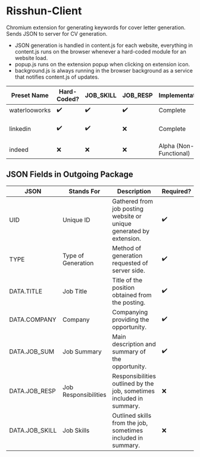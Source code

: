 # Risshun-Client
Chromium extension for generating keywords for cover letter generation. Sends JSON to server for CV generation.

- JSON generation is handled in content.js for each website, everything in content.js runs on the browser whenever a hard-coded module for an website load.
- popup.js runs on the extension popup when clicking on extension icon.
- background.js is always running in the browser background as a service that notifies content.js of updates.


| Preset Name   | Hard-Coded?        | JOB_SKILL          | JOB_RESP           | Implementation         | Note                |
| ------------- | ------------------ | ------------------ | ------------------ | ---------------------- | ------------------- |
| waterlooworks | :heavy_check_mark: | :heavy_check_mark: | :heavy_check_mark: | Complete               |                     |
| linkedin      | :heavy_check_mark: | :heavy_check_mark: | :x:                | Complete               | JOB_RESP in JOB_SUM |
| indeed        | :x:                | :x:                | :x:                | Alpha (Non-Functional) |                     |

## JSON Fields in Outgoing Package

| JSON           | Stands For           | Description                                                          | Required?          |
| -------------- | -------------------- | -------------------------------------------------------------------- | ------------------ |
| UID            | Unique ID            | Gathered from job posting website or unique generated by extension.  | :heavy_check_mark: |
| TYPE           | Type of Generation   | Method of generation requested of server side.                       | :heavy_check_mark: |
| DATA.TITLE     | Job Title            | Title of the position obtained from the posting.                     | :heavy_check_mark: |
| DATA.COMPANY   | Company              | Companying providing the opportunity.                                | :heavy_check_mark: |
| DATA.JOB_SUM   | Job Summary          | Main description and summary of the opportunity.                     | :heavy_check_mark: |
| DATA.JOB_RESP  | Job Responsibilities | Responsibilities outlined by the job, sometimes included in summary. | :x:                |
| DATA.JOB_SKILL | Job Skills           | Outlined skills from the job, sometimes included in summary.         | :x:                |

